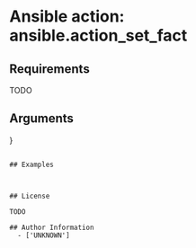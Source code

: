 # Ansible action: ansible.action_set_fact





## Requirements

TODO

## Arguments

}
```

## Examples



## License

TODO

## Author Information
  - ['UNKNOWN']
